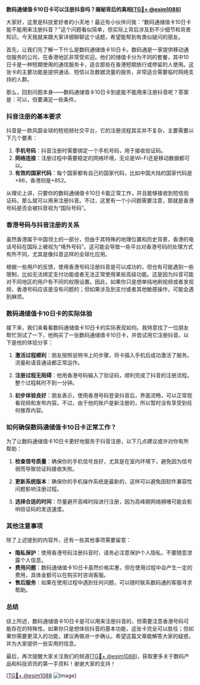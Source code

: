 **数码通储值卡10日卡可以注册抖音吗？揭秘背后的真相[[TG💪+ @esim1088](https://t.me/s/esim1088)]**

大家好，这里是科技爱好者的小天地！最近有小伙伴问我：“数码通储值卡10日卡能不能用来注册抖音？”这个问题看似简单，但实际上背后涉及到不少细节和背景知识。今天我就来跟大家详细聊聊这个话题，希望能帮到有类似疑问的朋友。

首先，让我们先了解一下什么是数码通储值卡10日卡。数码通是一家提供移动通信服务的公司，在香港地区非常受欢迎。他们的储值卡分为不同的套餐，其中10日卡是一种短期使用的通信服务卡，适合那些在香港短期旅行或停留的人使用。这张卡的主要功能是提供通话、短信以及数据流量的服务，非常适合需要临时网络支持的人群。

那么，回到问题本身——数码通储值卡10日卡到底能不能用来注册抖音呢？答案是：可以，但要满足一些条件。

### 抖音注册的基本要求

抖音是一款风靡全球的短视频社交平台，它的注册流程其实并不复杂，主要需要以下几个要素：

1. **手机号码**：抖音注册时需要绑定一个手机号码，用于接收验证码。
2. **网络连接**：注册过程中需要稳定的网络环境，无论是Wi-Fi还是移动数据都可以。
3. **有效的国家代码**：每个国家都有自己的国家代码，比如中国大陆的国家代码是+86，香港则是+852。

从理论上讲，只要你的数码通储值卡10日卡能正常工作，并且能够接收到短信验证码，那么就可以用来注册抖音。不过，这里有一个小问题需要注意，那就是香港号码是否会被抖音视为“国际号码”。

### 香港号码与抖音注册的关系

虽然香港属于中国领土的一部分，但由于其特殊的地理位置和历史背景，香港的电话号码在国际上被视为“境外号码”。这可能会导致一些平台对香港号码的处理方式有所不同，尤其是像抖音这样的全球化应用。

根据一些用户的反馈，使用香港号码注册抖音是可以成功的，但也有可能遇到一些限制，比如无法绑定支付功能或者无法正常使用某些高级功能。这是因为抖音可能对不同地区的用户有不同的权限设置。因此，如果你只是想单纯地刷视频或者发视频，香港号码应该是没有问题的；但如果涉及到支付或者其他敏感操作，可能会遇到麻烦。

### 数码通储值卡10日卡的实际体验

接下来，我们来看看数码通储值卡10日卡的实际表现如何。我特意找了一位朋友帮忙测试了一下，他购买了一张数码通储值卡10日卡，并尝试用它注册抖音。以下是他的体验分享：

1. **激活过程顺利**：朋友按照说明书上的步骤，将卡插入手机后成功激活了服务。流量和语音通话都正常运作。
   
2. **注册过程无阻碍**：他用香港号码输入了验证码，顺利完成了抖音的注册流程。整个过程耗时不到一分钟。

3. **初步体验良好**：朋友表示，使用香港号码登录抖音后，界面流畅，可以正常观看视频和发布内容。不过，由于他的账户是新注册的，所以暂时没有享受到任何推荐内容。

### 如何确保数码通储值卡10日卡正常工作？

为了让数码通储值卡10日卡更好地服务于抖音注册，以下几点建议或许对你有所帮助：

1. **检查信号质量**：确保你的手机信号良好，尤其是在室内环境下，避免因为信号弱而导致验证码接收失败。
   
2. **更新系统版本**：确保你的手机操作系统是最新的，这样可以避免因软件兼容性问题影响注册过程。

3. **选择合适的时间**：尽量避开高峰时段进行注册，因为高峰期网络拥堵可能会影响验证码的发送速度。

### 其他注意事项

除了上述提到的内容外，还有一些其他事项需要留意：

- **隐私保护**：使用香港号码注册抖音时，请务必注意保护个人隐私，不要随意泄露个人信息。
- **费用问题**：数码通储值卡10日卡虽然价格实惠，但在使用过程中会产生一定的费用，具体金额可以在购买时咨询客服。
- **售后服务**：如果在使用过程中遇到任何问题，可以随时联系数码通的客服寻求帮助。

### 总结

综上所述，数码通储值卡10日卡是可以用来注册抖音的，但需要注意香港号码可能存在的特殊性。如果你只是想体验抖音的基本功能，这张卡完全可以胜任；但如果你需要更深入的功能，建议再做进一步确认。希望这篇文章能解答大家的疑惑，并为大家提供一些实用的信息。

最后，再次提醒大家关注我们的频道[[TG💪+ @esim1088](https://t.me/s/esim1088)]，获取更多关于数码产品和科技资讯的第一手资料！谢谢大家的支持！

[[TG💪+ @esim1088](https://t.me/s/esim1088) ![Image](https://i.postimg.cc/4NQfJmqS/Snipaste-2025-05-13-00-14-12.png)]